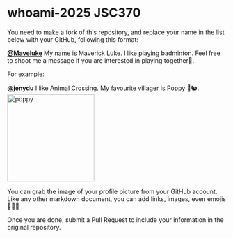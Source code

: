 # whoami-2025 JSC370
You need to make a fork of this repository, and replace your name in the list below with your GitHub, following this format:

[**@Maveluke**](https://github.com/Maveluke) My name is Maverick Luke. I like playing badminton. Feel free to shoot me a message if you are interested in playing together🏸.   

For example:

[**@jenydu**](https://github.com/jenydu) I like Animal Crossing. My favourite villager is Poppy 🍂🐿️. <img src="https://preview.redd.it/f79f0cv1o7j51.jpg?auto=webp&s=1e572edf80d0eba0c35c77c3c81231d9e626d366" alt="poppy" width="200px">

You can grab the image of your profile picture from your GitHub account. Like any other markdown document, you can add links, images, even emojis 🍋🍰🐸

Once you are done, submit a Pull Request to include your information in the original repository.
